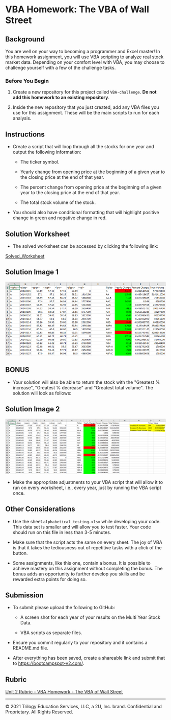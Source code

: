# VBA Homework: The VBA of Wall Street

## Background

You are well on your way to becoming a programmer and Excel master! In this homework assignment, you will use VBA scripting to analyze real stock market data. Depending on your comfort level with VBA, you may choose to challenge yourself with a few of the challenge tasks.

### Before You Begin

1. Create a new repository for this project called `VBA-challenge`. **Do not add this homework to an existing repository**.

2. Inside the new repository that you just created, add any VBA files you use for this assignment. These will be the main scripts to run for each analysis.


## Instructions

* Create a script that will loop through all the stocks for one year and output the following information:

  * The ticker symbol.

  * Yearly change from opening price at the beginning of a given year to the closing price at the end of that year.

  * The percent change from opening price at the beginning of a given year to the closing price at the end of that year.

  * The total stock volume of the stock.

* You should also have conditional formatting that will highlight positive change in green and negative change in red.

## Solution Worksheet

* The solved worksheet can be accessed by clicking the following link:

[Solved_Worksheet](Solution/Multiple_year_stock_data.xlsm)

## Solution Image 1
![moderate_solution](Images/moderate_solution.PNG)

## BONUS

* Your solution will also be able to return the stock with the "Greatest % increase", "Greatest % decrease" and "Greatest total volume". The solution will look as follows:

## Solution Image 2
![hard_solution](Images/hard_solution.PNG)

* Make the appropriate adjustments to your VBA script that will allow it to run on every worksheet, i.e., every year, just by running the VBA script once.

## Other Considerations

* Use the sheet `alphabetical_testing.xlsx` while developing your code. This data set is smaller and will allow you to test faster. Your code should run on this file in less than 3-5 minutes.

* Make sure that the script acts the same on every sheet. The joy of VBA is that it takes the tediousness out of repetitive tasks with a click of the button.

* Some assignments, like this one, contain a bonus. It is possible to achieve mastery on this assignment without completing the bonus. The bonus adds an opportunity to further develop you skills and be rewarded extra points for doing so.

## Submission

* To submit please upload the following to GitHub:

  * A screen shot for each year of your results on the Multi Year Stock Data.

  * VBA scripts as separate files.

* Ensure you commit regularly to your repository and it contains a README.md file.

* After everything has been saved, create a shareable link and submit that to <https://bootcampspot-v2.com/>.

## Rubric

[Unit 2 Rubric - VBA Homework - The VBA of Wall Street](https://docs.google.com/document/d/1OjDM3nyioVQ6nJkqeYlUK7SxQ3WZQvvV3T9MHCbnoWk/edit?usp=sharing)

- - -

© 2021 Trilogy Education Services, LLC, a 2U, Inc. brand. Confidential and Proprietary. All Rights Reserved.
